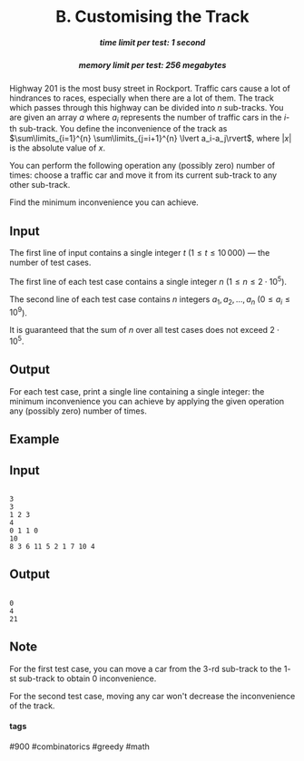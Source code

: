 <h1 style='text-align: center;'> B. Customising the Track</h1>

<h5 style='text-align: center;'>time limit per test: 1 second</h5>
<h5 style='text-align: center;'>memory limit per test: 256 megabytes</h5>

Highway 201 is the most busy street in Rockport. Traffic cars cause a lot of hindrances to races, especially when there are a lot of them. The track which passes through this highway can be divided into $n$ sub-tracks. You are given an array $a$ where $a_i$ represents the number of traffic cars in the $i$-th sub-track. You define the inconvenience of the track as $\sum\limits_{i=1}^{n} \sum\limits_{j=i+1}^{n} \lvert a_i-a_j\rvert$, where $|x|$ is the absolute value of $x$. 

You can perform the following operation any (possibly zero) number of times: choose a traffic car and move it from its current sub-track to any other sub-track.

Find the minimum inconvenience you can achieve.

## Input

The first line of input contains a single integer $t$ ($1\leq t\leq 10\,000$) — the number of test cases.

The first line of each test case contains a single integer $n$ ($1\leq n\leq 2\cdot 10^5$).

The second line of each test case contains $n$ integers $a_1, a_2, \ldots, a_n$ ($0\leq a_i\leq 10^9$).

It is guaranteed that the sum of $n$ over all test cases does not exceed $2\cdot 10^5$.

## Output

For each test case, print a single line containing a single integer: the minimum inconvenience you can achieve by applying the given operation any (possibly zero) number of times.

## Example

## Input


```

3
3
1 2 3
4
0 1 1 0
10
8 3 6 11 5 2 1 7 10 4

```
## Output


```

0
4
21

```
## Note

For the first test case, you can move a car from the $3$-rd sub-track to the $1$-st sub-track to obtain $0$ inconvenience.

For the second test case, moving any car won't decrease the inconvenience of the track.



#### tags 

#900 #combinatorics #greedy #math 